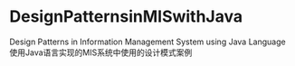 # DesignPatternsinMISwithJava
Design Patterns in Information Management System using Java Language 使用Java语言实现的MIS系统中使用的设计模式案例
